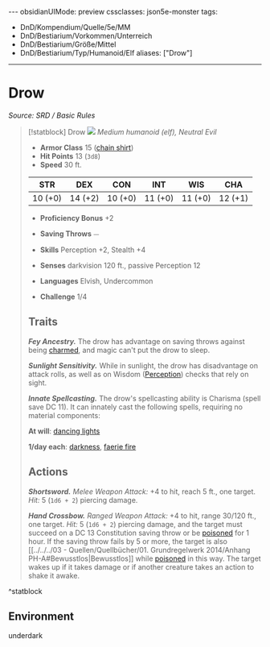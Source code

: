 [](../../../03%20-%20Quellen/Quellbücher/01.%20Grundregelwerk%202014/Anhang%20PH-A.md#Bewusstlos)---
obsidianUIMode: preview
cssclasses: json5e-monster
tags:
- DnD/Kompendium/Quelle/5e/MM
- DnD/Bestiarium/Vorkommen/Unterreich
- DnD/Bestiarium/Größe/Mittel
- DnD/Bestiarium/Typ/Humanoid/Elf
aliases: ["Drow"]
---
# Drow
*Source: SRD / Basic Rules*  

> [!statblock] Drow
> ![](compendium/bestiary/humanoid/token/drow.png#token)
> *Medium humanoid (elf), Neutral Evil*
> 
> - **Armor Class** 15  ([chain shirt](compendium/items/chain-shirt.md))
> - **Hit Points** 13 (`3d8`)
> - **Speed** 30 ft.
> 
> |STR|DEX|CON|INT|WIS|CHA|
> |:---:|:---:|:---:|:---:|:---:|:---:|
> |10 (+0)|14 (+2)|10 (+0)|11 (+0)|11 (+0)|12 (+1)|
> 
> - **Proficiency Bonus** +2
> - **Saving Throws** ⏤
> - **Skills** Perception +2, Stealth +4
> - **Senses** darkvision 120 ft., passive Perception 12
> 
> - **Languages** Elvish, Undercommon
> - **Challenge** 1/4
> 
> ## Traits
> 
> ***Fey Ancestry.*** The drow has advantage on saving throws against being [charmed](rules/conditions.md#charmed), and magic can't put the drow to sleep.
> 
> ***Sunlight Sensitivity.*** While in sunlight, the drow has disadvantage on attack rolls, as well as on Wisdom ([Perception](rules/skills.md#Perception)) checks that rely on sight.
> 
> ***Innate Spellcasting.*** The drow's spellcasting ability is Charisma (spell save DC 11). It can innately cast the following spells, requiring no material components:
> 
> **At will**: [dancing lights](compendium/spells/dancing-lights.md)
> 
> **1/day each**: [darkness](compendium/spells/darkness.md), [faerie fire](compendium/spells/faerie-fire.md)
> 
> ## Actions
> 
> ***Shortsword.*** *Melee Weapon Attack:* +4 to hit, reach 5 ft., one target. *Hit:* 5 (`1d6 + 2`) piercing damage.
> 
> ***Hand Crossbow.*** *Ranged Weapon Attack:* +4 to hit, range 30/120 ft., one target. *Hit:* 5 (`1d6 + 2`) piercing damage, and the target must succeed on a DC 13 Constitution saving throw or be [poisoned](rules/conditions.md#poisoned) for 1 hour. If the saving throw fails by 5 or more, the target is also [[../../../03 - Quellen/Quellbücher/01. Grundregelwerk 2014/Anhang PH-A#Bewusstlos|Bewusstlos]] while [poisoned](rules/conditions.md#poisoned) in this way. The target wakes up if it takes damage or if another creature takes an action to shake it awake.

^statblock

## Environment

underdark